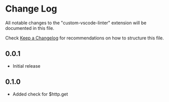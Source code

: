 # Change Log

All notable changes to the "custom-vscode-linter" extension will be documented in this file.

Check [Keep a Changelog](http://keepachangelog.com/) for recommendations on how to structure this file.

## 0.0.1

- Initial release

## 0.1.0

- Added check for \$http.get
